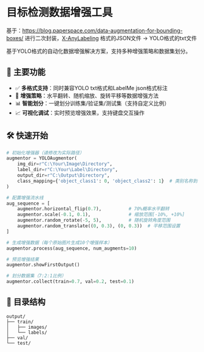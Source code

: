 # 目标检测数据增强工具

基于：https://blog.paperspace.com/data-augmentation-for-bounding-boxes/ 进行二次封装，[X-AnyLabeling](https://github.com/CVHub520/X-AnyLabeling) 格式的JSON文件 -> YOLO格式的txt文件

基于YOLO格式的自动化数据增强解决方案，支持多种增强策略和数据集划分。

## 🚀 主要功能

- ✅ **多格式支持**：同时兼容YOLO txt格式和LabelMe json格式标注
- 🎯 **增强策略**：水平翻转、随机缩放、旋转平移等数据增强方法
- 📊 **智能划分**：一键划分训练集/验证集/测试集（支持自定义比例）
- 📈 **可视化调试**：实时预览增强效果，支持键盘交互操作


## 🛠️ 快速开始

```python
# 初始化增强器（请修改为实际路径）
augmentor = YOLOAugmentor(
    img_dir=r"C:\Your\Image\Directory",
    label_dir=r"C:\Your\Label\Directory",
    output_dir=r"C:\Output\Directory",
    class_mapping={'object_class1': 0, 'object_class2': 1}  # 类别名称到ID的映射
)

# 配置增强流水线
aug_sequence = [
    augmentor.horizontal_flip(0.7),          # 70%概率水平翻转
    augmentor.scale(-0.1, 0.1),              # 缩放范围[-10%, +10%]
    augmentor.random_rotate(-5, 5),          # 随机旋转角度范围
    augmentor.random_translate((0, 0.3), (0, 0.3))  # 平移范围设置
]

# 生成增强数据（每个原始图片生成10个增强样本）
augmentor.process(aug_sequence, num_augments=10)

# 预览增强结果
augmentor.showFirstOutput()

# 划分数据集（7:2:1比例）
augmentor.collect(train=0.7, val=0.2, test=0.1)
```

## 📂 目录结构

```
output/
├── train/
│   ├── images/
│   └── labels/
├── val/
└── test/
```
